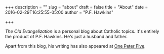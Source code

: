 +++
description = ""
slug = "about"
draft = false
title = "About"
date = 2016-02-29T16:25:55-05:00
author = "P.F. Hawkins"

+++

_The Old Evangelization_ is a personal blog about Catholic topics. It's entirely the product of P.F. Hawkins. He's just a husband and father. 

Apart from this blog, his writing has also appeared at [One Peter Five](http://www.onepeterfive.com/author/pfhawkins/).